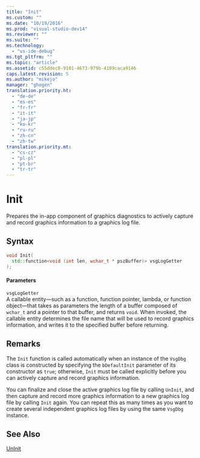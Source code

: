 ```yaml
---
title: "Init"
ms.custom: ""
ms.date: "10/19/2016"
ms.prod: "visual-studio-dev14"
ms.reviewer: ""
ms.suite: ""
ms.technology: 
  - "vs-ide-debug"
ms.tgt_pltfrm: ""
ms.topic: "article"
ms.assetid: c55ddec8-9101-4673-979b-4109caca9146
caps.latest.revision: 5
ms.author: "mikejo"
manager: "ghogen"
translation.priority.ht: 
  - "de-de"
  - "es-es"
  - "fr-fr"
  - "it-it"
  - "ja-jp"
  - "ko-kr"
  - "ru-ru"
  - "zh-cn"
  - "zh-tw"
translation.priority.mt: 
  - "cs-cz"
  - "pl-pl"
  - "pt-br"
  - "tr-tr"
---
```

# Init
Prepares the in-app component of graphics diagnostics to actively capture and record graphics information to a graphics log file.  
  
## Syntax  
  
```cpp  
void Init(  
  std::function<void (int len, wchar_t * pszBuffer)> vsgLogGetter  
);  
```  
  
#### Parameters  
 `vsgLogGetter`  
 A callable entity—such as a function, function pointer, lambda, or function object—that takes as parameters the length of a buffer composed of `wchar_t` and a pointer to that buffer, and returns `void`. When invoked, the callable entity determines the file name that will be used to record graphics information, and writes it to the specified buffer before returning.  
  
## Remarks  
 The `Init` function is called automatically when an instance of the `VsgDbg` class is constructed by specifying the `bDefaultInit` parameter of its constructor as `true`; otherwise, `Init` must be called explicitly before you can actively capture and record graphics information.  
  
 You can finalize and close the active graphics log file by calling `UnInit`, and then capture and record more graphics information to a new graphics log file by calling `Init` again. You can repeat this as many times as you want to create several independent graphics log files by using the same `VsgDbg` instance.  
  
## See Also  
 [UnInit](../debugger/init.md)